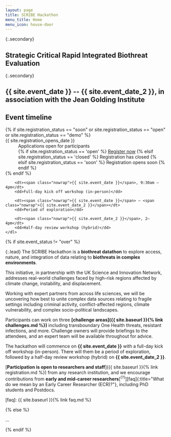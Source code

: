 ```yaml
---
layout: page
title: SCRIBE Hackathon
menu_title: Home
menu_icon: house-door
---
```


{:.secondary}
## Strategic Critical Rapid Integrated Biothreat Evaluation

{:.secondary}
## <span class="nowrap">{{ site.event_date }}</span> -- <span class="nowrap">{{ site.event_date_2 }}</span>, in association with the Jean Golding Institute

<div class="aside">
    <h2><i class="bi bi-calendar3"></i> Event timeline</h2>
    <dl>
        {% if site.registration_status == "soon" or site.registration_status == "open" or site.registration_status == "demo" %}
            <dt><span class="nowrap">{{ site.registration_opens_date }}</span></dt>
            <dd>
                Applications open for participants<br>
                {% if site.registration_status == 'open' %}
                    <a href="{{ site.baseurl }}{% link registration.md %}" class="btn">Register now</a>
                {% elsif site.registration_status == 'closed' %}
                    <a class="btn disabled">Registration has closed</a>
                {% elsif site.registration_status == 'soon' %}
                    <a class="btn disabled">Registration opens soon</a>
                {% endif %}
            </dd>
        {% endif %}

        <dt><span class="nowrap">{{ site.event_date }}</span>, 9:30am – 4pm</dt>
        <dd>Full-day kick off workshop (in-person)</dd>

        <dt><span class="nowrap">{{ site.event_date }}</span> – <span class="nowrap">{{ site.event_date_2 }}</span></dt>
        <dd>Period of exploration</dd>

        <dt><span class="nowrap">{{ site.event_date_2 }}</span>, 2–4pm</dt>
        <dd>Half-day review workshop (hybrid)</dd>
    </dl>
</div>

{% if site.event_status != "over" %}

{:.lead}
The SCRIBE Hackathon is a **biothreat datathon** to explore access, nature, and integration of data relating to **biothreats in complex environments**.

This initiative, in partnership with the UK Science and Innovation Network, addresses real-world challenges faced by high-risk regions affected by climate change, instability, and displacement.

Working with expert partners from across life sciences, we will be uncovering how best to unite complex data sources relating to fragile settings including criminal activity, conflict-affected regions, climate vulnerability, and complex socio-political landscapes.

Participants can work on three **[challenge areas]({{ site.baseurl }}{% link challenges.md %})** including transboundary One Health threats, resistant infections, and more.
Challenge owners will provide briefings to the attendees, and an expert team will be available throughout for advice.

The hackathon will commence on **<span class="nowrap">{{ site.event_date }}</span>** with a full-day kick off workshop (in-person).
There will them be a period of exploration, followed by a half-day review workshop (hybrid) on **<span class="nowrap">{{ site.event_date_2 }}</span>**.

[**Participation is open to researchers and staff**]({{ site.baseurl }}{% link registration.md %}) from any research institution, and we encourage contributions from **early and mid-career researchers**[<sup>(?)</sup>][faq]{:title="What do we mean by an Early Career Researcher (ECR)?"}, including PhD students and Postdocs.

[faq]: {{ site.baseurl }}{% link faq.md %}

{% else %}

...

{% endif %}
